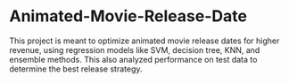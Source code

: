 # Animated-Movie-Release-Date
This  project is meant to optimize animated  movie release dates for higher revenue, using regression models like SVM, decision tree, KNN, and ensemble  methods. This also analyzed performance on test data to determine the best release strategy. 
